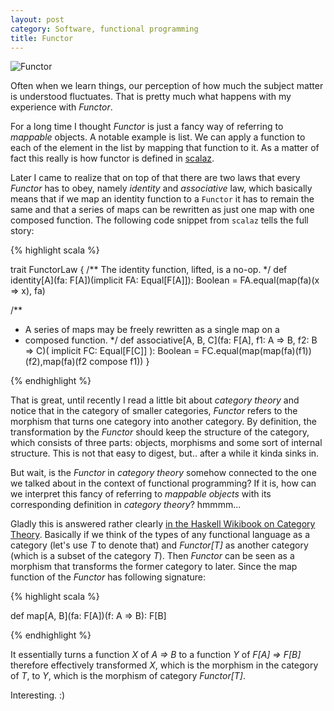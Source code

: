 ```yaml
---
layout: post
category: Software, functional programming
title: Functor
---
```


![Functor](http://adit.io/imgs/functors/fmap_apply.png)

Often when we learn things, our perception of how much the subject
matter is understood fluctuates. That is pretty much what happens
with my experience with *Functor*.

For a long time I thought *Functor* is just a fancy way of referring
to *mappable* objects. A notable example is list. We can apply a
function to each of the element in the list by mapping that function
to it. As a matter of fact this really is how functor is defined in
[scalaz](https://github.com/scalaz/scalaz/blob/series/7.1.x/core/src/main/scala/scalaz/Functor.scala#L20).

Later I came to realize that on top of that there are two laws that
every *Functor* has to obey, namely *identity* and *associative* law,
which basically means that if we map an identity function to a `Functor`
it has to remain the same and that a series of maps can be rewritten
as just one map with one composed function. The following code snippet
from `scalaz` tells the full story:

{% highlight scala %}

trait FunctorLaw {
  /** The identity function, lifted, is a no-op. */
  def identity[A](fa: F[A])(implicit FA: Equal[F[A]]): Boolean =
    FA.equal(map(fa)(x => x), fa)

  /**
   * A series of maps may be freely rewritten as a single map on a
   * composed function.
   */
  def associative[A, B, C](fa: F[A], f1: A => B, f2: B => C)(
    implicit FC: Equal[F[C]]
  ): Boolean =
     FC.equal(map(map(fa)(f1))(f2),map(fa)(f2 compose f1))
}

{% endhighlight %}

That is great, until recently I read a little bit about *category theory*
and notice that in the category of smaller categories, *Functor* refers to
the morphism that turns one category into another category. By definition,
the transformation by the *Functor* should keep the structure of the
category, which consists of three parts: objects, morphisms and some
sort of internal structure. This is not that easy to digest, but.. after
a while it kinda sinks in.

But wait, is the *Functor* in *category theory* somehow connected to
the one we talked about in the context of functional programming? If
it is, how can we interpret this fancy of referring to *mappable objects*
with its corresponding definition in *category theory*? hmmmm...

Gladly this is answered rather clearly
[in the Haskell Wikibook on Category
Theory](https://en.wikibooks.org/wiki/Haskell/Category_theory#Functors_on_Hask).
Basically if we think of the types of any functional language as a
category (let's use *T* to denote that) and *Functor[T]* as another
category (which is a subset of the category *T*). Then *Functor* can
be seen as a morphism that transforms the former category to
later. Since the map function of the *Functor* has following
signature:

{% highlight scala %}

def map[A, B](fa: F[A])(f: A => B): F[B]

{% endhighlight %}

It essentially turns a function *X* of *A => B* to a function *Y* of *F[A] =>
F[B]* therefore effectively transformed *X*, which is the morphism in
the category of *T*, to *Y*, which is the morphism of category
*Functor[T]*.

Interesting. :)
